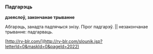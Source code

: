 ### Падгарэць
**дзеяслоў, закончанае трыванне**

Абгарэць, занадта падпячыся знізу. Пірог падгарэў. || незакончанае трыванне: падгарваць.

<a rel="author">[http://rv-blr.com/](http://rv-blr.com/slounik.jsp?letterId=0&maskId=0&pageId=2022)</a>
